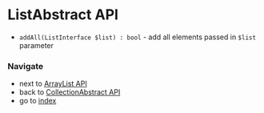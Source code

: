 # ListAbstract API

* `addAll(ListInterface $list) : bool` - add all elements passed in `$list` parameter

### Navigate

* next to [ArrayList API](/docs/api/5_4.ArrayListAPI.md)
* back to [CollectionAbstract API](/docs/api/5_2.CollectionAbstractAPI.md)
* go to [index](/README.md)